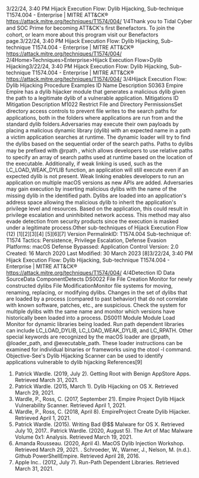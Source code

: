 3/22/24, 3:40 PM Hijack Execution Flow: Dylib Hijacking, Sub-technique T1574.004 - Enterprise | MITRE ATT&CK®
https://attack.mitre.org/techniques/T1574/004/ 1/4Thank you to Tidal Cyber and SOC Prime for becoming ATT&CK's ﬁrst Benefactors. To join the cohort, or learn more about this program visit our
Benefactors page.3/22/24, 3:40 PM Hijack Execution Flow: Dylib Hijacking, Sub-technique T1574.004 - Enterprise | MITRE ATT&CK®
https://attack.mitre.org/techniques/T1574/004/ 2/4Home>Techniques>Enterprise>Hijack Execution Flow>Dylib Hijacking3/22/24, 3:40 PM Hijack Execution Flow: Dylib Hijacking, Sub-technique T1574.004 - Enterprise | MITRE ATT&CK®
https://attack.mitre.org/techniques/T1574/004/ 3/4Hijack Execution Flow: Dylib Hijacking
Procedure Examples
ID Name Description
S0363 Empire Empire has a dylib hijacker module that generates a malicious dylib given the path to a legitimate dylib of a
vulnerable application.
Mitigations
ID Mitigation Description
M1022 Restrict File and Directory
PermissionsSet directory access controls to prevent ﬁle writes to the search paths for applications, both in
the folders where applications are run from and the standard dylib folders.Adversaries may execute their own payloads by placing a malicious dynamic library (dylib) with an expected name in a path a victim
application searches at runtime. The dynamic loader will try to ﬁnd the dylibs based on the sequential order of the search paths. Paths to
dylibs may be preﬁxed with @rpath , which allows developers to use relative paths to specify an array of search paths used at runtime based
on the location of the executable. Additionally, if weak linking is used, such as the LC\_LOAD\_WEAK\_DYLIB function, an application will still
execute even if an expected dylib is not present. Weak linking enables developers to run an application on multiple macOS versions as new
APIs are added.
Adversaries may gain execution by inserting malicious dylibs with the name of the missing dylib in the identiﬁed path. Dylibs are
loaded into an application's address space allowing the malicious dylib to inherit the application's privilege level and resources. Based on the
application, this could result in privilege escalation and uninhibited network access. This method may also evade detection from security
products since the execution is masked under a legitimate process.Other sub-techniques of Hijack Execution Flow (12)
[1][2][3][4]
[5][6][7]
Version PermalinkID: T1574.004
Sub-technique of:  T1574
 
Tactics: Persistence, Privilege Escalation, Defense Evasion
 
Platforms: macOS
 
Defense Bypassed: Application Control
Version: 2.0
Created: 16 March 2020
Last Modiﬁed: 30 March 2023
[8]3/22/24, 3:40 PM Hijack Execution Flow: Dylib Hijacking, Sub-technique T1574.004 - Enterprise | MITRE ATT&CK®
https://attack.mitre.org/techniques/T1574/004/ 4/4Detection
ID Data SourceData ComponentDetects
DS0022 File File Creation Monitor for newly constructed dylibs
File
ModiﬁcationMonitor ﬁle systems for moving, renaming, replacing, or modifying dylibs. Changes in the set
of dylibs that are loaded by a process (compared to past behavior) that do not correlate with
known software, patches, etc., are suspicious. Check the system for multiple dylibs with the
same name and monitor which versions have historically been loaded into a process.
DS0011 Module Module Load Monitor for dynamic libraries being loaded. Run path dependent libraries can include
LC\_LOAD\_DYLIB, LC\_LOAD\_WEAK\_DYLIB, and LC\_RPATH. Other special keywords are
recognized by the macOS loader are @rpath, @loader\_path, and @executable\_path. These
loader instructions can be examined for individual binaries or frameworks using the otool -l
command. Objective-See's Dylib Hijacking Scanner can be used to identify applications
vulnerable to dylib hijacking
References[9]
1. Patrick Wardle. (2019, July 2). Getting Root with Benign
AppStore Apps. Retrieved March 31, 2021.
2. Patrick Wardle. (2015, March 1). Dylib Hijacking on OS X.
Retrieved March 29, 2021.
3. Wardle, P., Ross, C. (2017, September 21). Empire Project Dylib
Hijack Vulnerability Scanner. Retrieved April 1, 2021.
4. Wardle, P., Ross, C. (2018, April 8). EmpireProject Create Dylib
Hijacker. Retrieved April 1, 2021.
5. Patrick Wardle. (2015). Writing Bad @$$ Malware for OS X.
Retrieved July 10, 2017. . Patrick Wardle. (2020, August 5). The Art of Mac Malware
Volume 0x1: Analysis. Retrieved March 19, 2021.
7. Amanda Rousseau. (2020, April 4). MacOS Dylib Injection
Workshop. Retrieved March 29, 2021.
 . Schroeder, W., Warner, J., Nelson, M. (n.d.). Github
PowerShellEmpire. Retrieved April 28, 2016.
9. Apple Inc.. (2012, July 7). Run-Path Dependent Libraries.
Retrieved March 31, 2021.
